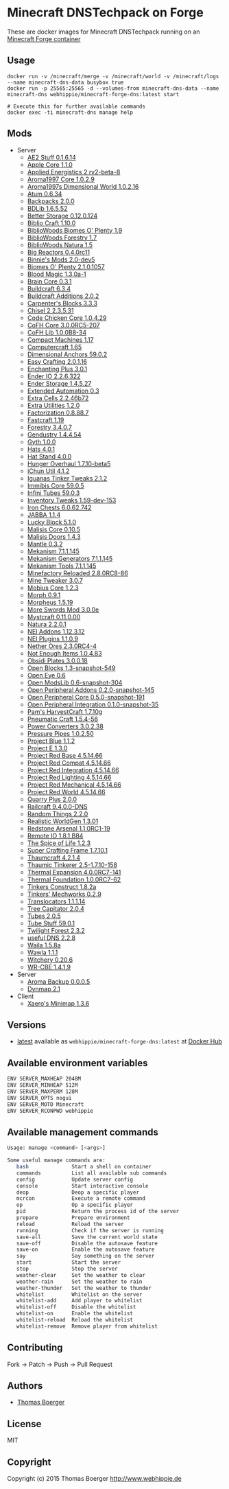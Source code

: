 # Minecraft DNSTechpack on Forge

These are docker images for Minecraft DNSTechpack running on an
[Minecraft Forge container](https://registry.hub.docker.com/webhippie/minecraft-forge/)


## Usage

```
docker run -v /minecraft/merge -v /minecraft/world -v /minecraft/logs --name minecraft-dns-data busybox true
docker run -p 25565:25565 -d --volumes-from minecraft-dns-data --name minecraft-dns webhippie/minecraft-forge-dns:latest start

# Execute this for further available commands
docker exec -ti minecraft-dns manage help
```


## Mods

* Server
  * [AE2 Stuff 0.1.6.14](http://minecraft.curseforge.com/mc-mods/225194-ae2-stuff)
  * [Apple Core 1.1.0](http://www.minecraftforum.net/forums/mapping-and-modding/minecraft-mods/2222837)
  * [Applied Energistics 2 rv2-beta-8](http://ae2.ae-mod.info/Downloads/)
  * [Aroma1997 Core 1.0.2.9](http://www.minecraftforum.net/forums/mapping-and-modding/minecraft-mods/1287828)
  * [Aroma1997s Dimensional World 1.0.2.16](http://www.minecraftforum.net/forums/mapping-and-modding/minecraft-mods/1287828)
  * [Atum 0.6.34](http://www.minecraftforum.net/forums/mapping-and-modding/minecraft-mods/1288464)
  * [Backpacks 2.0.0](http://www.minecraftforum.net/forums/mapping-and-modding/minecraft-mods/1286124)
  * [BDLib 1.6.5.52](http://bdew.net/2014/07/15/bdlib-update-for-1-7-210/)
  * [Better Storage 0.12.0.124](http://www.minecraftforum.net/forums/mapping-and-modding/minecraft-mods/wip-mods/1442380)
  * [Biblio Craft 1.10.0](http://www.bibliocraftmod.com/)
  * [BiblioWoods Biomes O' Plenty 1.9](http://www.bibliocraftmod.com/?page_id=50#bibliowoods)
  * [BiblioWoods Forestry 1.7](http://www.bibliocraftmod.com/?page_id=50#bibliowoods)
  * [BiblioWoods Natura 1.5](http://www.bibliocraftmod.com/?page_id=50#bibliowoods)
  * [Big Reactors 0.4.0rc11](http://big-reactors.com/)
  * [Binnie's Mods 2.0-dev5](http://minecraft.curseforge.com/mc-mods/223525)
  * [Biomes O' Plenty 2.1.0.1057](http://goo.gl/zMK2S)
  * [Blood Magic 1.3.0a-1](http://www.minecraftforum.net/forums/mapping-and-modding/minecraft-mods/1290532)
  * [Brain Core 0.3.1](http://minecraft.curseforge.com/mc-mods/223346-braincore)
  * [Buildcraft 6.3.4](http://www.mod-buildcraft.com/)
  * [Buildcraft Additions 2.0.2](http://www.minecraftforum.net/forums/mapping-and-modding/minecraft-mods/2091746)
  * [Carpenter's Blocks 3.3.3](http://mineshopper.github.io/carpentersblocks/)
  * [Chisel 2 2.3.5.31](http://minecraft.curseforge.com/mc-mods/225236-chisel-2)
  * [Code Chicken Core 1.0.4.29](http://www.minecraftforum.net/forums/mapping-and-modding/minecraft-mods/1279956)
  * [CoFH Core 3.0.0RC5-207](http://teamcofh.com/)
  * [CoFH Lib 1.0.0B8-34](http://teamcofh.com/)
  * [Compact Machines 1.17](http://www.curse.com/mc-mods/minecraft/224218-compact-machines)
  * [Computercraft 1.65](http://www.computercraft.info/)
  * [Dimensional Anchors 59.0.2](http://www.minecraftforum.net/forums/mapping-and-modding/minecraft-mods/1281065)
  * [Easy Crafting 2.0.1.16](http://www.curse.com/mc-mods/minecraft/224295-easycrafting)
  * [Enchanting Plus 3.0.1](http://www.minecraftforum.net/forums/mapping-and-modding/minecraft-mods/1286469)
  * [Ender IO 2.2.6.322](http://enderio.com/)
  * [Ender Storage 1.4.5.27](http://www.minecraftforum.net/forums/mapping-and-modding/minecraft-mods/1279956)
  * [Extended Automation 0.3](http://minecraft.curseforge.com/mc-mods/223347-extended-automation)
  * [Extra Cells 2.2.46b72](http://www.minecraftforum.net/forums/mapping-and-modding/minecraft-mods/1289077)
  * [Extra Utilities 1.2.0](http://www.minecraftforum.net/forums/mapping-and-modding/minecraft-mods/wip-mods/1443963)
  * [Factorization 0.8.88.7](http://www.minecraftforum.net/forums/mapping-and-modding/minecraft-mods/1284592)
  * [Fastcraft 1.19](http://forum.industrial-craft.net/index.php?page=Thread&threadID=10820)
  * [Forestry 3.4.0.7](http://jenkins.ic2.player.to/job/Forestry/)
  * [Gendustry 1.4.4.54](http://bdew.net/gendustry/)
  * [Gyth 1.0.0](http://www.minecraftforum.net/forums/mapping-and-modding/minecraft-mods/2319607)
  * [Hats 4.0.1](http://ichun.us/mods/hats/)
  * [Hat Stand 4.0.0](http://ichun.us/mods/hats/hat-stand/)
  * [Hunger Overhaul 1.7.10-beta5](http://www.minecraftforum.net/forums/mapping-and-modding/minecraft-mods/2222904)
  * [iChun Util 4.1.2](http://ichun.us/mods/ichunutil/)
  * [Iguanas Tinker Tweaks 2.1.2](http://www.minecraftforum.net/forums/mapping-and-modding/minecraft-mods/2176855)
  * [Immibis Core 59.0.5](http://www.minecraftforum.net/forums/mapping-and-modding/minecraft-mods/1281065)
  * [Infini Tubes 59.0.3](http://www.minecraftforum.net/forums/mapping-and-modding/minecraft-mods/1281065)
  * [Inventory Tweaks 1.59-dev-153](http://minecraft.curseforge.com/mc-mods/223094-inventory-tweaks)
  * [Iron Chests 6.0.62.742](http://files.minecraftforge.net/IronChests2/)
  * [JABBA 1.1.4](http://www.mobiusstrip.eu/)
  * [Lucky Block 5.1.0](http://www.minecraftforum.net/forums/t/1292247)
  * [Malisis Core 0.10.5](http://www.minecraftforum.net/forums/mapping-and-modding/minecraft-mods/2076338)
  * [Malisis Doors 1.4.3](http://www.minecraftforum.net/forums/mapping-and-modding/minecraft-mods/2076338)
  * [Mantle 0.3.2](http://minecraft.curseforge.com/mc-mods/74924-mantle)
  * [Mekanism 7.1.1.145](http://aidancbrady.com/mekanism/)
  * [Mekanism Generators 7.1.1.145](http://aidancbrady.com/mekanism/)
  * [Mekanism Tools 7.1.1.145](http://aidancbrady.com/mekanism/)
  * [Minefactory Reloaded 2.8.0RC8-86](http://minecraft.curseforge.com/mc-mods/66672-minefactory-reloaded)
  * [Mine Tweaker 3.0.7](http://minetweaker3.powerofbytes.com/)
  * [Mobius Core 1.2.3](http://minecraft.curseforge.com/mc-mods/76734)
  * [Morph 0.9.1](http://ichun.us/mods/morph/)
  * [Morpheus 1.5.19](http://minecraft.curseforge.com/mc-mods/69118-morpheus)
  * [More Swords Mod 3.0.0e](http://minecraft.curseforge.com/mc-mods/59903)
  * [Mystcraft 0.11.0.00](http://www.minecraftforum.net/forums/mapping-and-modding/minecraft-mods/1280070)
  * [Natura 2.2.0.1](http://minecraft.curseforge.com/mc-mods/74120-natura)
  * [NEI Addons 1.12.3.12](http://bdew.net/neiaddons/)
  * [NEI Plugins 1.1.0.9](https://bitbucket.org/mistaqur/nei_plugins/wiki/Home)
  * [Nether Ores 2.3.0RC4-4](http://minecraft.curseforge.com/mc-mods/66675-netherores)
  * [Not Enough Items 1.0.4.83](http://www.minecraftforum.net/forums/mapping-and-modding/minecraft-mods/1279956)
  * [Obsidi Plates 3.0.0.18](http://forum.feed-the-beast.com/threads/myrathis-mod-compendium.18505/)
  * [Open Blocks 1.3-snapshot-549](http://openmods.info/)
  * [Open Eye 0.6](http://openeye.openmods.info/download)
  * [Open ModsLib 0.6-snapshot-304](http://openmods.info/)
  * [Open Peripheral Addons 0.2.0-snapshot-145](http://openmods.info/)
  * [Open Peripheral Core 0.5.0-snapshot-191](http://openmods.info/)
  * [Open Peripheral Integration 0.1.0-snapshot-35](http://openmods.info/)
  * [Pam's HarvestCraft 1.7.10g](http://minecraft.curseforge.com/mc-mods/221857-pams-harvestcraft)
  * [Pneumatic Craft 1.5.4-56](http://www.curse.com/mc-mods/minecraft/224125-pneumaticcraft)
  * [Power Converters 3.0.2.38](http://goo.gl/TKD1gk)
  * [Pressure Pipes 1.0.2.50](http://bdew.net/pressure/)
  * [Project Blue 1.1.2](http://www.minecraftforum.net/forums/mapping-and-modding/minecraft-mods/2260994)
  * [Project E 1.3.0](https://github.com/sinkillerj/ProjectE)
  * [Project Red Base 4.5.14.66](http://www.minecraftforum.net/forums/mapping-and-modding/minecraft-mods/1290357)
  * [Project Red Compat 4.5.14.66](http://www.minecraftforum.net/forums/mapping-and-modding/minecraft-mods/1290357)
  * [Project Red Integration 4.5.14.66](http://www.minecraftforum.net/forums/mapping-and-modding/minecraft-mods/1290357)
  * [Project Red Lighting 4.5.14.66](http://www.minecraftforum.net/forums/mapping-and-modding/minecraft-mods/1290357)
  * [Project Red Mechanical 4.5.14.66](http://www.minecraftforum.net/forums/mapping-and-modding/minecraft-mods/1290357)
  * [Project Red World 4.5.14.66](http://www.minecraftforum.net/forums/mapping-and-modding/minecraft-mods/1290357)
  * [Quarry Plus 2.0.0](http://www.minecraftforum.net/forums/mapping-and-modding/minecraft-mods/1288467)
  * [Railcraft 9.4.0.0-DNS](http://www.railcraft.info/releases/)
  * [Random Things 2.2.0](http://minecraft.curseforge.com/mc-mods/59816-random-things)
  * [Realistic WorldGen 1.3.01](http://www.minecraftforum.net/forums/mapping-and-modding/minecraft-mods/1281910)
  * [Redstone Arsenal 1.1.0RC1-19](http://teamcofh.com/)
  * [Remote IO 1.8.1.B84](http://www.minecraftforum.net/forums/mapping-and-modding/minecraft-mods/1292285)
  * [The Spice of Life 1.2.3](http://www.minecraftforum.net/forums/mapping-and-modding/minecraft-mods/2091809)
  * [Super Crafting Frame 1.7.10.1](http://www.minecraftforum.net/forums/mapping-and-modding/minecraft-mods/1290201)
  * [Thaumcraft 4.2.1.4](http://www.minecraftforum.net/forums/mapping-and-modding/minecraft-mods/1292130)
  * [Thaumic Tinkerer 2.5-1.7.10-158](http://www.minecraftforum.net/forums/mapping-and-modding/minecraft-mods/1289299)
  * [Thermal Expansion 4.0.0RC7-141](http://teamcofh.com/)
  * [Thermal Foundation 1.0.0RC7-62](http://teamcofh.com/)
  * [Tinkers Construct 1.8.2a](http://www.minecraftforum.net/forums/mapping-and-modding/minecraft-mods/2218638)
  * [Tinkers' Mechworks 0.2.9](http://www.minecraftforum.net/forums/mapping-and-modding/minecraft-mods/wip-mods/1446244)
  * [Translocators 1.1.1.14](http://www.minecraftforum.net/forums/mapping-and-modding/minecraft-mods/1279956)
  * [Tree Capitator 2.0.4](http://www.minecraftforum.net/forums/mapping-and-modding/minecraft-mods/1281180)
  * [Tubes 2.0.5](http://www.minecraftforum.net/forums/mapping-and-modding/minecraft-mods/1292474)
  * [Tube Stuff 59.0.1](http://www.minecraftforum.net/forums/mapping-and-modding/minecraft-mods/1281065)
  * [Twilight Forest 2.3.2](http://www.minecraftforum.net/forums/mapping-and-modding/minecraft-mods/1276258)
  * [useful DNS 2.2.8](http://www.minecraftforum.net/forums/mapping-and-modding/minecraft-mods/1291674)
  * [Waila 1.5.8a](http://www.minecraftforum.net/forums/mapping-and-modding/minecraft-mods/1289765)
  * [Wawla 1.1.1](http://www.minecraftforum.net/forums/mapping-and-modding/minecraft-mods/2169830)
  * [Witchery 0.20.6](https://sites.google.com/site/witcherymod/home)
  * [WR-CBE 1.4.1.9](http://www.minecraftforum.net/forums/mapping-and-modding/minecraft-mods/1279956)
* Server
  * [Aroma Backup 0.0.0.5](http://www.minecraftforum.net/forums/mapping-and-modding/minecraft-mods/1287828)
  * [Dynmap 2.1](http://www.minecraftforum.net/forums/mapping-and-modding/minecraft-mods/1286593)
* Client
  * [Xaero's Minimap 1.3.6](http://www.planetminecraft.com/mod/xaeros-minimap/)


## Versions

* [latest](https://github.com/dockhippie/minecraft-forge-dns/tree/master)
  available as ```webhippie/minecraft-forge-dns:latest``` at
  [Docker Hub](https://registry.hub.docker.com/u/webhippie/minecraft-forge-dns/)


## Available environment variables

```bash
ENV SERVER_MAXHEAP 2048M
ENV SERVER_MINHEAP 512M
ENV SERVER_MAXPERM 128M
ENV SERVER_OPTS nogui
ENV SERVER_MOTD Minecraft
ENV SERVER_RCONPWD webhippie
```


## Available management commands

```bash
Usage: manage <command> [<args>]

Some useful manage commands are:
   bash              Start a shell on container
   commands          List all available sub commands
   config            Update server config
   console           Start interactive console
   deop              Deop a specific player
   mcrcon            Execute a remote command
   op                Op a specific player
   pid               Return the process id of the server
   prepare           Prepare environment
   reload            Reload the server
   running           Check if the server is running
   save-all          Save the current world state
   save-off          Disable the autosave feature
   save-on           Enable the autosave feature
   say               Say something on the server
   start             Start the server
   stop              Stop the server
   weather-clear     Set the weather to clear
   weather-rain      Set the weather to rain
   weather-thunder   Set the weather to thunder
   whitelist         Whitelist on the server
   whitelist-add     Add player to whitelist
   whitelist-off     Disable the whitelist
   whitelist-on      Enable the whitelist
   whitelist-reload  Reload the whitelist
   whitelist-remove  Remove player from whitelist
```


## Contributing

Fork -> Patch -> Push -> Pull Request


## Authors

* [Thomas Boerger](https://github.com/tboerger)


## License

MIT


## Copyright

Copyright (c) 2015 Thomas Boerger <http://www.webhippie.de>

